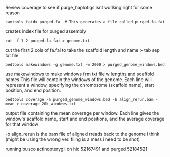 Review coverage to see if purge_haplotigs isnt working right for some reason

```
samtools faidx purged.fa  # This generates a file called purged.fa.fai
```
creates index file for purged assembly

```
cut -f 1-2 purged.fa.fai > genome.txt
```
cut the first 2 cols of fa.fai to take the scaffold length and name > tab sep txt file

```
bedtools makewindows -g genome.txt -w 2000 > purged_genome_windows.bed
```
use makewindows to make windows frm txt file w lengths and scaffold names
This file will contain the windows of the genome. Each line will represent a window, specifying the chromosome (scaffold name), start position, and end position.

```
bedtools coverage -a purged_genome_windows.bed -b align_rerun.bam -mean > coverage_20k_windows.txt
```
output file containing the mean coverage per window. Each line gives the window's scaffold name, start and end positions, and the average coverage for that window

-b align_rerun is the bam file of aligned rreads back to the genome i think (might be using the wrong ver. filing is a mess i need to be shot)


running busco actinopterygii on hic 52167491 and purged 52184521 
